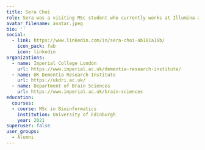 ```yaml
---
title: Sera Choi
role: Sera was a visiting MSc student who currently works at Illumina as a Bioinformatics programmer. 
avatar_filename: avatar.jpeg
bio: ''
social:
  - link: https://www.linkedin.com/in/sera-choi-ab181a16b/
    icon_pack: fab
    icon: linkedin
organizations:
  - name: Imperial College London
    url: https://www.imperial.ac.uk/dementia-research-institute/
  - name: UK Dementia Research Institute
    url: https://ukdri.ac.uk/
  - name: Department of Brain Sciences
    url: https://www.imperial.ac.uk/brain-sciences
education:
  courses:
  - course: MSc in Bioinformatics
    institution: University of Edinburgh
    year: 2021
superuser: false
user_groups:
  - Alumni
---
```



